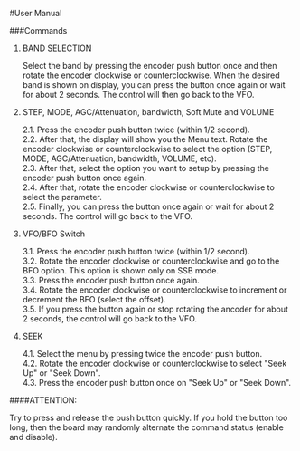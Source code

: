 #User Manual

###Commands

1. BAND SELECTION

    Select the band by pressing the encoder push button once and then rotate the encoder clockwise or counterclockwise.
    When the desired band is shown on display, you can press the button once again or wait for about 2 seconds.
    The control will then go back to the VFO.

2. STEP, MODE, AGC/Attenuation, bandwidth, Soft Mute and VOLUME

     2.1. Press the encoder push button twice (within 1/2 second).  
     2.2. After that, the display will show you the Menu text. Rotate the encoder clockwise or counterclockwise
          to select the option (STEP, MODE, AGC/Attenuation, bandwidth, VOLUME, etc).  
     2.3. After that, select the option you want to setup by pressing the encoder push button once again.  
     2.4. After that, rotate the encoder clockwise or counterclockwise to select the parameter.  
     2.5. Finally, you can press the button once again or wait for about 2 seconds.
          The control will go back to the VFO.

3. VFO/BFO Switch

    3.1. Press the encoder push button twice (within 1/2 second).  
    3.2. Rotate the encoder clockwise or counterclockwise and go to the BFO option. This option is shown only on SSB mode.  
    3.3. Press the encoder push button once again.  
    3.4. Rotate the encoder clockwise or counterclockwise to increment or decrement the BFO (select the offset).  
    3.5. If you press the button again or stop rotating the ancoder for about 2 seconds, the control will go back to the VFO.

4. SEEK

    4.1. Select the menu by pressing twice the encoder push button.  
    4.2. Rotate the encoder clockwise or counterclockwise to select "Seek Up"  or "Seek Down".  
    4.3. Press the encoder push button once on "Seek Up"  or "Seek Down".


####ATTENTION:

Try to press and release the push button quickly. If you hold the button too long, then the board may randomly alternate the command status (enable and disable).
